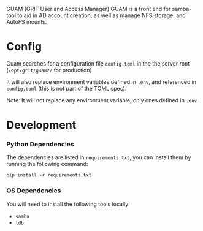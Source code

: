 GUAM (GRIT User and Access Manager)
GUAM is a front end for samba-tool to aid in AD account creation, as well as manage NFS storage, and AutoFS mounts.

# Config

Guam searches for a configuration file `config.toml` in the the server root (`/opt/grit/guam2/` for production)

It will also replace environment variables defined in `.env`, and referenced in `config.toml` (this is not part of the TOML spec).

Note: It will not replace any environment variable, only ones defined in `.env`

# Development

### Python Dependencies

The dependencies are listed in `requirements.txt`, you can install them by running the following command:

`pip install -r requirements.txt`

### OS Dependencies

You will need to install the following tools locally

- `samba`
- `ldb`
